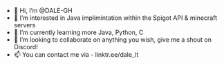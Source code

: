 - 👋 Hi, I’m @DALE-GH
- 👀 I’m interested in Java implimintation within the Spigot API & minecraft servers
- 🌱 I’m currently learning more Java, Python, C
- 💞️ I’m looking to collaborate on anything you wish, give me a shout on Discord!
- 📫 You can contact me via - linktr.ee/dale_lt

<!---
DALE-GH/DALE-GH is a ✨ special ✨ repository because its `README.md` (this file) appears on his GitHub profile.
Yes I was too lazy to make a proper page here, I will get to it sometime in the future.
--->
